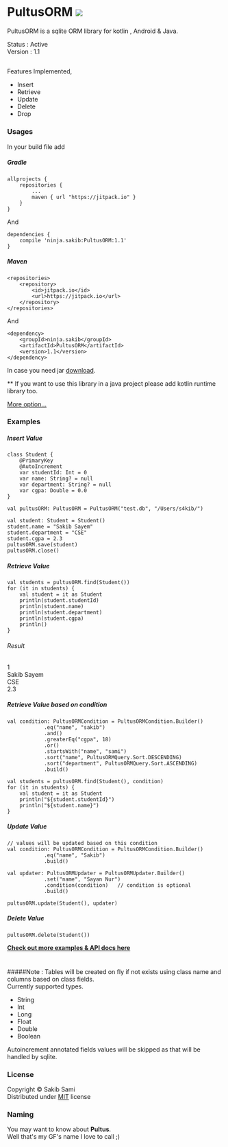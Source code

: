 # PultusORM [![](https://jitpack.io/v/ninja.sakib/PultusORM.svg)](https://jitpack.io/#ninja.sakib/PultusORM)
PultusORM is a sqlite ORM library for kotlin , Android & Java.

Status : Active<br>
Version : 1.1

##
Features Implemented,
* Insert
* Retrieve
* Update
* Delete
* Drop


### Usages
In your build file add
##### Gradle
```
allprojects {
    repositories {
        ...
        maven { url "https://jitpack.io" }
    }
}
```
And
```
dependencies {
    compile 'ninja.sakib:PultusORM:1.1'
}
```

##### Maven
```
<repositories>
    <repository>
        <id>jitpack.io</id>
        <url>https://jitpack.io</url>
	</repository>
</repositories>
```
And
```
<dependency>
    <groupId>ninja.sakib</groupId>
    <artifactId>PultusORM</artifactId>
    <version>1.1</version>
</dependency>
```

In case you need jar [download](https://jitpack.io/ninja/sakib/PultusORM/1.1/PultusORM-1.1.jar).

** If you want to use this library in a java project please add kotlin runtime library too.

[More option...](https://jitpack.io/#ninja.sakib/PultusORM/1.1)

### Examples

##### Insert Value
```
class Student {
    @PrimaryKey
    @AutoIncrement
    var studentId: Int = 0
    var name: String? = null
    var department: String? = null
    var cgpa: Double = 0.0
}

val pultusORM: PultusORM = PultusORM("test.db", "/Users/s4kib/")

val student: Student = Student()
student.name = "Sakib Sayem"
student.department = "CSE"
student.cgpa = 2.3
pultusORM.save(student)
pultusORM.close()
```

##### Retrieve Value
```
val students = pultusORM.find(Student())
for (it in students) {
    val student = it as Student
    println(student.studentId)
    println(student.name)
    println(student.department)
    println(student.cgpa)
    println()
}
```

###### Result
1<br>
Sakib Sayem<br>
CSE<br>
2.3

##### Retrieve Value based on condition
```
val condition: PultusORMCondition = PultusORMCondition.Builder()
            .eq("name", "sakib")
            .and()
            .greaterEq("cgpa", 18)
            .or()
            .startsWith("name", "sami")
            .sort("name", PultusORMQuery.Sort.DESCENDING)
            .sort("department", PultusORMQuery.Sort.ASCENDING)
            .build()

val students = pultusORM.find(Student(), condition)
for (it in students) {
    val student = it as Student
    println("${student.studentId}")
    println("${student.name}")
}
```

##### Update Value
```
// values will be updated based on this condition
val condition: PultusORMCondition = PultusORMCondition.Builder()
            .eq("name", "Sakib")
            .build()

val updater: PultusORMUpdater = PultusORMUpdater.Builder()
            .set("name", "Sayan Nur")
            .condition(condition)   // condition is optional
            .build()

pultusORM.update(Student(), updater)
```

##### Delete Value
```
pultusORM.delete(Student())
```

**[Check out more examples & API docs here](http://sakib.ninja/PultusORM/)**

#
#####Note :
Tables will be created on fly if not exists using class name
and columns based on
class fields.<br>
Currently supported types.
* String
* Int
* Long
* Float
* Double
* Boolean<br>

Autoincrement annotated fields values will be skipped
as that will be handled by sqlite.

### License
Copyright &copy; Sakib Sami<br>
Distributed under [MIT](https://github.com/s4kibs4mi/PultusORM/blob/master/LICENSE) license

### Naming
You may want to know about **Pultus**.<br>
Well that's my GF's name I love to call ;)
